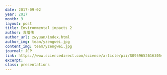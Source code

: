 ```yaml
---
date: 2017-09-02
year: 2017
month: 9
layout: post
title: Environmental impacts 2
author: 袁增伟
author_url: zwyuan/index.html
author_img: team/yzengwei.jpg
content_img: team/yzengwei.jpg
journal: JCP
link: https://www.sciencedirect.com/science/article/pii/S0959652616305492
excerpt:
class: presentations
---
```

